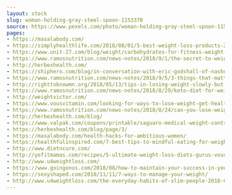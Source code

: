 ```yaml
---
layout: stock
slug: woman-holding-gray-steel-spoon-1153370
source: https://www.pexels.com/photo/woman-holding-gray-steel-spoon-1153370/
pages:
- https://masalabody.com/
- https://simplyhealthlife.com/2018/08/01/5-best-weight-loss-products-2018/
- https://www.unit-27.com/blog/weight/carbohydrates-for-fitness-weight-loss/
- https://www.ramosnutrition.com/news-notes/2018/9/1/the-secret-to-weight-loss-success-master-your-mindset
- http://herbexhealth.com/
- https://shiphero.com/blog/in-conversation-with-eric-godshall-of-nashua-nutrition/
- https://www.ramosnutrition.com/news-notes/2018/9/5/3-things-that-matter-most-for-a-successful-weight-loss-diet
- http://righttoknowmn.org/2018/05/13/tips-in-losing-weight-slowly-but-surely-and-completely/
- https://www.ramosnutrition.com/news-notes/2018/8/29/keto-diet-for-weight-loss-is-it-magic-or-not
- http://weightvictor.com/
- https://www.vousvitamin.com/looking-for-ways-to-lose-weight-get-healthy-and-feel-better-the-guaranteed-way-to-get-healthier-this-year/
- https://www.ramosnutrition.com/news-notes/2018/8/24/can-you-lose-weight-by-not-eating
- http://herbexhealth.com/blog/
- https://www.valpak.com/coupons/printable/saguaro-medical-weight-control/160887
- https://herbexhealth.com/blog/page/3/
- https://masalabody.com/health-hacks-for-ambitious-women/
- https://healthfulinspired.com/7-best-tips-to-mindful-eating-for-weight-loss-08-20-2018
- http://www.dietncure.com/
- http://yofitmamas.com/recipes/5-ultimate-weight-loss-diets-gurus-vouch-for/
- http://www.u4weightloss.com/
- https://www.goingonus.com/2018/08/how-to-maintain-your-success-in-your.html
- https://sexyshaped.com/2018/11/11/7-ways-to-manage-your-weight/
- http://www.u4weightloss.com/the-everyday-habits-of-slim-people-2018-07/
---
```

